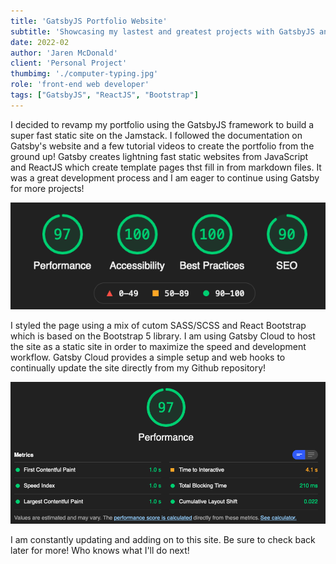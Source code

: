 ```yaml
---
title: 'GatsbyJS Portfolio Website'
subtitle: 'Showcasing my lastest and greatest projects with GatsbyJS and React!'
date: 2022-02
author: 'Jaren McDonald'
client: 'Personal Project'
thumbimg: './computer-typing.jpg'
role: 'front-end web developer'
tags: ["GatsbyJS", "ReactJS", "Bootstrap"]
---
```


I decided to revamp my portfolio using the GatsbyJS framework to build a super fast static site on the Jamstack. I followed the documentation on Gatsby's website and a few tutorial videos to create the portfolio from the ground up! Gatsby creates lightning fast static websites from JavaScript and ReactJS which create template pages thst fill in from markdown files. It was a great development process and I am eager to continue using Gatsby for more projects!

![My Google Lighthouse score](./overall-score1.png)

I styled the page using a mix of cutom SASS/SCSS and React Bootstrap which is based on the Bootstrap 5 library. I am using Gatsby Cloud to host the site as a static site in order to maximize the speed and development workflow. Gatsby Cloud provides a simple setup and web hooks to continually update the site directly from my Github repository!

![My Google Lighthouse speed score](./performance-score1.png)

I am constantly updating and adding on to this site. Be sure to check back later for more! Who knows what I'll do next!